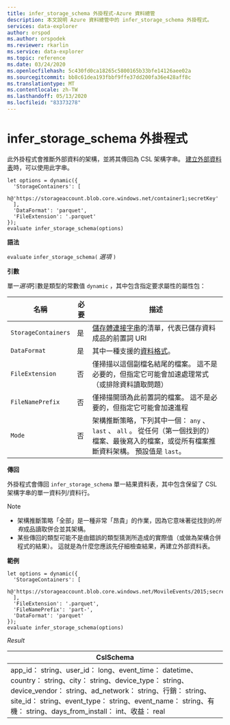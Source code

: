 ```yaml
---
title: infer_storage_schema 外掛程式-Azure 資料總管
description: 本文說明 Azure 資料總管中的 infer_storage_schema 外掛程式。
services: data-explorer
author: orspod
ms.author: orspodek
ms.reviewer: rkarlin
ms.service: data-explorer
ms.topic: reference
ms.date: 03/24/2020
ms.openlocfilehash: 5c430fd0ca18265c5800165b33bfe14126aee02a
ms.sourcegitcommit: bb8c61dea193fbbf9ffe37dd200fa36e428aff8c
ms.translationtype: MT
ms.contentlocale: zh-TW
ms.lasthandoff: 05/13/2020
ms.locfileid: "83373278"
---
```

# <a name="infer_storage_schema-plugin"></a>infer_storage_schema 外掛程式

此外掛程式會推斷外部資料的架構，並將其傳回為 CSL 架構字串。 [建立外部資料表](../management/external-tables-azurestorage-azuredatalake.md#create-or-alter-external-table)時，可以使用此字串。

```kusto
let options = dynamic({
  'StorageContainers': [
    h@'https://storageaccount.blob.core.windows.net/container1;secretKey'
  ],
  'DataFormat': 'parquet',
  'FileExtension': '.parquet'
});
evaluate infer_storage_schema(options)
```

**語法**

`evaluate` `infer_storage_schema(` *選項* `)`

**引數**

單一*選項*引數是類型的常數值 `dynamic` ，其中包含指定要求屬性的屬性包：

|名稱                    |必要|描述|
|------------------------|--------|-----------|
|`StorageContainers`|是|[儲存體連接字串](../api/connection-strings/storage.md)的清單，代表已儲存資料成品的前置詞 URI|
|`DataFormat`|是|其中一種支援的[資料格式](../../ingestion-supported-formats.md)。|
|`FileExtension`|否|僅掃描以這個副檔名結尾的檔案。 這不是必要的，但指定它可能會加速處理常式（或排除資料讀取問題）|
|`FileNamePrefix`|否|僅掃描開頭為此前置詞的檔案。 這不是必要的，但指定它可能會加速進程|
|`Mode`|否|架構推斷策略，下列其中一個： `any` 、 `last` 、 `all` 。 從任何（第一個找到的）檔案、最後寫入的檔案，或從所有檔案推斷資料架構。 預設值是 `last`。|

**傳回**

外掛程式會傳回 `infer_storage_schema` 單一結果資料表，其中包含保留了 CSL 架構字串的單一資料列/資料行。

> [!NOTE]
> * 架構推斷策略「全部」是一種非常「昂貴」的作業，因為它意味著從找到的*所有*成品讀取併合並其架構。
> * 某些傳回的類型可能不是由錯誤的類型猜測所造成的實際值（或做為架構合併程式的結果）。 這就是為什麼您應該先仔細檢查結果，再建立外部資料表。

**範例**

```kusto
let options = dynamic({
  'StorageContainers': [
    h@'https://storageaccount.blob.core.windows.net/MovileEvents/2015;secretKey'
  ],
  'FileExtension': '.parquet',
  'FileNamePrefix': 'part-',
  'DataFormat': 'parquet'
});
evaluate infer_storage_schema(options)
```

*Result*

|CslSchema|
|---|
|app_id： string、user_id： long、event_time： datetime、country： string、city： string、device_type： string、device_vendor： string、ad_network： string、行銷： string、site_id： string、event_type： string、event_name： string、有機： string、days_from_install： int、收益： real|